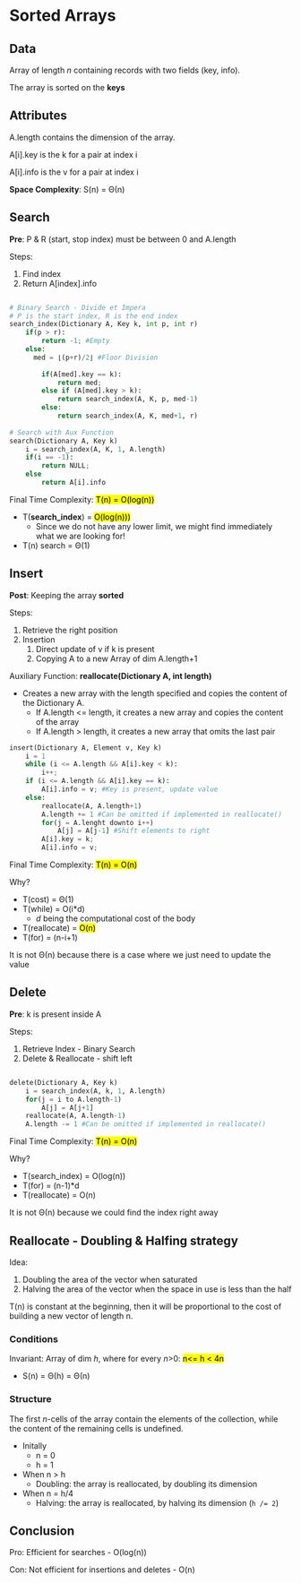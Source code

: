 # Sorted Arrays

## Data

Array of length *n* containing records with two fields
(key, info).

The array is sorted on the **keys**

## Attributes

A.length contains the dimension of the array.

A[i].key is the k for a pair at index i

A[i].info is the v for a pair at index i

**Space Complexity**: S(n) = Θ(n)

## Search

**Pre**: P & R (start, stop index) must be between 0 and A.length

Steps:

1. Find index
2. Return A[index].info

```python

# Binary Search - Divide et Impera
# P is the start index, R is the end index
search_index(Dictionary A, Key k, int p, int r)
    if(p > r):
        return -1; #Empty
    else:
      med = ⌊(p+r)/2⌋ #Floor Division
        
        if(A[med].key == k):
            return med;
        else if (A[med].key > k):
            return search_index(A, K, p, med-1) 
        else:
            return search_index(A, K, med+1, r)
    
# Search with Aux Function
search(Dictionary A, Key k)
    i = search_index(A, K, 1, A.length)
    if(i == -1):
        return NULL;
    else
        return A[i].info
```

Final Time Complexity: <mark>T(n) = O(log(n))</mark>

* T(**search_index**) = <mark>O(log(n)))</mark>
  * Since we do not have any lower limit, we might find immediately what we are looking for!
* T(n) search = Θ(1)

## Insert

**Post**: Keeping the array **sorted**

Steps:

1. Retrieve the right position
2. Insertion
    1. Direct update of v if k is present
    2. Copying A to a new Array of dim A.length+1

Auxiliary Function: **reallocate(Dictionary A, int length)**

* Creates a new array with the length specified and copies
  the content of the Dictionary A.
  * If A.length <= length, it creates a new array and copies the content of the array
  * If A.length > length, it creates a new array that omits the last pair

```python
insert(Dictionary A, Element v, Key k)
    i = 1
    while (i <= A.length && A[i].key < k):
        i++;
    if (i <= A.length && A[i].key == k):
        A[i].info = v; #Key is present, update value
    else:
        reallocate(A, A.length+1)
        A.length += 1 #Can be omitted if implemented in reallocate()
        for(j = A.lenght downto i++)
            A[j] = A[j-1] #Shift elements to right
        A[i].key = k;
        A[i].info = v;
```

Final Time Complexity: <mark>T(n) = O(n)</mark>

Why?

* T(cost) = Θ(1)
* T(while) = O(i*d)
  * *d* being the computational cost of the body
* T(reallocate) = <mark>O(n)</mark>
* T(for) = (n-i+1)

It is not Θ(n) because there is a case where we just need to update the value

## Delete

**Pre**: k is present inside A

Steps:

1. Retrieve Index - Binary Search
2. Delete & Reallocate - shift left

```python

delete(Dictionary A, Key k)
    i = search_index(A, k, 1, A.length)
    for(j = i to A.length-1)
        A[j] = A[j+1]
    reallocate(A, A.length-1)
    A.length -= 1 #Can be omitted if implemented in reallocate()

```

Final Time Complexity: <mark>T(n) = O(n)</mark>

Why?

* T(search_index) = O(log(n))
* T(for) = (n-1)*d
* T(reallocate) = O(n)

It is not Θ(n) because we could find the index right away

## Reallocate - Doubling & Halfing strategy

Idea:

1. Doubling the area of the vector when saturated
2. Halving the area of the vector when the space in use is less than the half

T(n) is constant at the beginning, then it will be proportional to the cost of building a new
vector of length n.

### Conditions

Invariant: Array of dim *h*, where for every *n*>0: <mark> n<= h < 4n</mark>

* S(n) = Θ(h) = Θ(n)

### Structure

The first *n*-cells of the array contain the elements of the collection,
while the content of the remaining cells is undefined.

* Initally
  * n = 0
  * h = 1
* When n > h
  * Doubling: the array is reallocated, by doubling its dimension
* When n = h/4
  * Halving: the array is reallocated, by halving its dimension (`h /= 2`)

## Conclusion

Pro: Efficient for searches - O(log(n))

Con: Not efficient for insertions and deletes - O(n)
